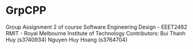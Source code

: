 # GrpCPP

Group Assignment 2 of course Software Engineering Design - EEET2482
RMIT - Royal Melbourne Institute of Technology
    Contributors:   Bui Thanh Huy (s3740934)
                    Nguyen Huy Hoang (s3764704)
    